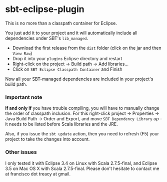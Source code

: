 sbt-eclipse-plugin
==================

This is no more than a classpath container for Eclipse.

You just add it to your project and it will automatically include all dependencies under SBT's `lib_managed`.

 - Download the first release from the `dist` folder (click on the jar and then `View Raw`)
 - Drop it into your `plugins` Eclipse directory and restart
 - Right-click on the project -> Build path -> Add libraries...
 - Click on `SBT Eclipse Classpath Container` and Finish

Now all your SBT-managed dependencies are included in your project's build path.

### Important note
**If and only if** you have trouble compiling, you will have to manually change the order of classpath inclusion. For this right-click project -> Properties -> Java Build Path -> Order and Export, and move `SBT Dependency Library` *up* - it needs to be listed before Scala libraries and the JRE.

Also, if you issue the `sbt update` action, then you need to refresh (F5) your project to take the changes into account.

### Other issues
I only tested it with Eclipse 3.4 on Linux with Scala 2.7.5-final, and Eclipse 3.5 on Mac OS X with Scala 2.7.5-final.
Please don't hesitate to contact me at francisco dot treacy at gmail.
